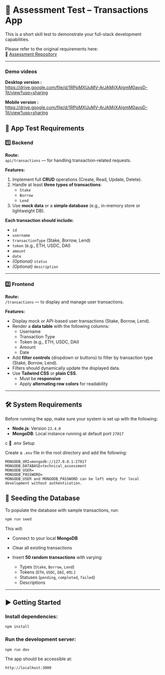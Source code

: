 # 🧪 Assessment Test – Transactions App

This is a short skill test to demonstrate your full-stack development capabilities.

Please refer to the original requirements here:  
🔗 [Assessment Repository](https://bitbucket.org/review04/demo-build/src/main/)

---

### Demo videos

**Desktop version :**  
https://drive.google.com/file/d/1RPpMXUuMV-ArJAMijXAIgmM0avoD-1jt/view?usp=sharing

**Mobile version :**  
https://drive.google.com/file/d/1RPpMXUuMV-ArJAMijXAIgmM0avoD-1jt/view?usp=sharing


## 📌 App Test Requirements

### 1️⃣ Backend

**Route:**  
`api/transactions` — for handling transaction-related requests.

**Features:**

1. Implement full **CRUD** operations (Create, Read, Update, Delete).
2. Handle at least **three types of transactions**:
   - `Stake`
   - `Borrow`
   - `Lend`
3. Use **mock data** or a **simple database** (e.g., in-memory store or lightweight DB).

**Each transaction should include:**

- `id`
- `username`
- `transactionType` (Stake, Borrow, Lend)
- `token` (e.g., ETH, USDC, DAI)
- `amount`
- `date`
- _(Optional)_ `status`
- _(Optional)_ `description`

---

### 2️⃣ Frontend

**Route:**  
`/transactions` — to display and manage user transactions.

**Features:**

- Display mock or API-based user transactions (Stake, Borrow, Lend).
- Render a **data table** with the following columns:
  - Username
  - Transaction Type
  - Token (e.g., ETH, USDC, DAI)
  - Amount
  - Date
- Add **filter controls** (dropdown or buttons) to filter by transaction type (Stake, Borrow, Lend).
- Filters should dynamically update the displayed data.
- Use **Tailwind CSS** or **plain CSS**.
  - Must be **responsive**
  - Apply **alternating row colors** for readability

---

## 🛠️ System Requirements

Before running the app, make sure your system is set up with the following:

- **Node.js**: Version `23.4.0`  
- **MongoDB**: Local instance running at default port `27017`

 c 🧾 .env Setup

Create a `.env` file in the root directory and add the following:

```env
MONGODB_URI=mongodb://127.0.0.1:27017
MONGODB_DATABASE=technical_assessment
MONGODB_USER=
MONGODB_PASSWORD=
MONGODB_USER and MONGODB_PASSWORD can be left empty for local development without authentication.
```

## 🌱 Seeding the Database

To populate the database with sample transactions, run:

```bash
npm run seed
```

This will:

* Connect to your local **MongoDB**
* Clear all existing transactions
* Insert **50 random transactions** with varying:

  * Types (`Stake`, `Borrow`, `Lend`)
  * Tokens (`ETH`, `USDC`, `DAI`, etc.)
  * Statuses (`pending`, `completed`, `failed`)
  * Descriptions

---

## ▶️ Getting Started

### Install dependencies:

```bash
npm install
```

### Run the development server:

```bash
npm run dev
```

The app should be accessible at:

```
http://localhost:3000
```
